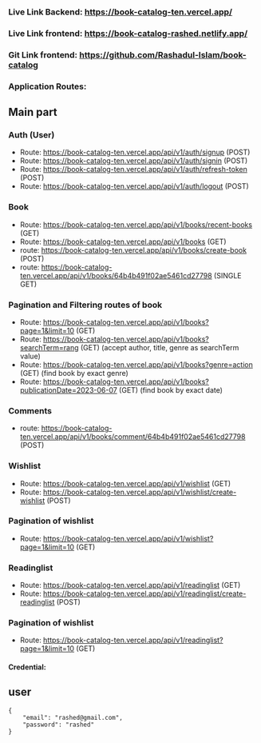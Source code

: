   ### Live Link Backend: https://book-catalog-ten.vercel.app/
  ### Live Link frontend: https://book-catalog-rashed.netlify.app/
  ### Git Link frontend: https://github.com/Rashadul-Islam/book-catalog
  ### Application Routes:
  
  ## Main part
  
   ### Auth (User)
   - Route: https://book-catalog-ten.vercel.app/api/v1/auth/signup (POST)
   - Route: https://book-catalog-ten.vercel.app/api/v1/auth/signin (POST)
   - Route: https://book-catalog-ten.vercel.app/api/v1/auth/refresh-token (POST)
   - Route: https://book-catalog-ten.vercel.app/api/v1/auth/logout (POST)

   ### Book
   - Route: https://book-catalog-ten.vercel.app/api/v1/books/recent-books (GET)
   - Route: https://book-catalog-ten.vercel.app/api/v1/books (GET)
   - route: https://book-catalog-ten.vercel.app/api/v1/books/create-book (POST)
   - route: https://book-catalog-ten.vercel.app/api/v1/books/64b4b491f02ae5461cd27798 (SINGLE GET)

   ### Pagination and Filtering routes of book
   - Route: https://book-catalog-ten.vercel.app/api/v1/books?page=1&limit=10 (GET) 
   - Route: https://book-catalog-ten.vercel.app/api/v1/books?searchTerm=rang (GET) (accept author, title, genre as searchTerm value)
   - Route: https://book-catalog-ten.vercel.app/api/v1/books?genre=action (GET) (find book by exact genre)
   - Route: https://book-catalog-ten.vercel.app/api/v1/books?publicationDate=2023-06-07 (GET) (find book by exact date)

   ### Comments
   - route: https://book-catalog-ten.vercel.app/api/v1/books/comment/64b4b491f02ae5461cd27798 (POST)
   
   ### Wishlist
   - Route: https://book-catalog-ten.vercel.app/api/v1/wishlist (GET)
   - Route: https://book-catalog-ten.vercel.app/api/v1/wishlist/create-wishlist (POST) 

   ### Pagination of wishlist
   - Route: https://book-catalog-ten.vercel.app/api/v1/wishlist?page=1&limit=10 (GET) 

   ### Readinglist
   - Route: https://book-catalog-ten.vercel.app/api/v1/readinglist (GET)
   - Route: https://book-catalog-ten.vercel.app/api/v1/readinglist/create-readinglist (POST) 

   ### Pagination of wishlist
   - Route: https://book-catalog-ten.vercel.app/api/v1/readinglist?page=1&limit=10 (GET)


#### Credential:

## user
    {
        "email": "rashed@gmail.com",
        "password": "rashed"
    }